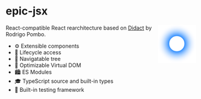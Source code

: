 # epic-jsx

<img align="right" src="https://github.com/tobua/epic-jsx/raw/main/logo.svg" width="20%" alt="JSX Logo" />

React-compatible React rearchitecture based on [Didact](https://github.com/pomber/didact) by Rodrigo Pombo.

- ⚙️ Extensible components
- 🔄 Lifecycle access
- 🌳 Navigatable tree
- 💯 Optimizable Virtual DOM
- 🏙️ ES Modules
- 🎓 TypeScript source and built-in types
- 🧪 Built-in testing framework
